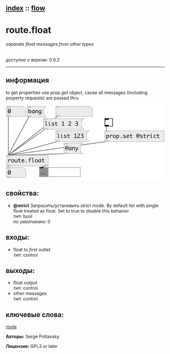 [index](index.html) :: [flow](category_flow.html)
---

# route.float

###### separate float messages from other types

*доступно с версии:* 0.9.2

---


## информация
to get properties use *prop.get* object, cause all messages (including property requests) are passed thru


[![example](../examples/img/route.float.jpg)](../examples/pd/route.float.pd)







## свойства:

* **@strict** 
Запросить/установить strict mode. By default list with single float treated as float. Set to true to
disable this behavior<br>
_тип:_ bool<br>
_по умолчанию:_ 0<br>



## входы:

* float to *first* outlet<br>
_тип:_ control



## выходы:

* float output<br>
_тип:_ control
* other messages<br>
_тип:_ control



## ключевые слова:

[route](keywords/route.html)






**Авторы:** Serge Poltavsky




**Лицензия:** GPL3 or later





